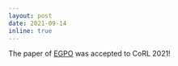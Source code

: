 ```yaml
---
layout: post
date: 2021-09-14
inline: true
---
```


The paper of [EGPO](https://decisionforce.github.io/EGPO/) was accepted to CoRL 2021!
